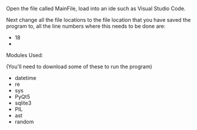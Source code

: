 Open the file called MainFile, load into an ide such as Visual Studio Code. 

Next change all the file locations to the file location that you have saved the program to, all the line numbers where this needs to be done are:
- 18
- 


Modules Used:

  (You'll need to download some of these to run the program)
  - datetime
  - re
  - sys
  - PyQt5
  - sqlite3
  - PIL
  - ast
  - random
